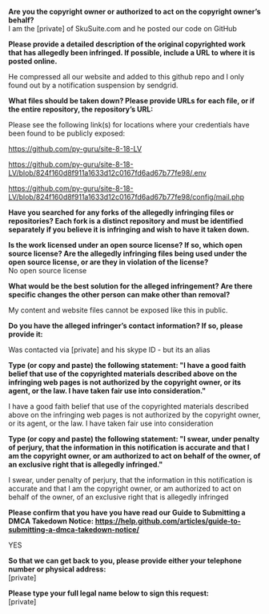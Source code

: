 **Are you the copyright owner or authorized to act on the copyright owner’s behalf?**  
I am the [private] of SkuSuite.com and he posted our code on GitHub

**Please provide a detailed description of the original copyrighted work that has allegedly been infringed. If possible, include a URL to where it is posted online.**

He compressed all our website and added to this github repo and I only found out by a notification suspension by sendgrid.

**What files should be taken down? Please provide URLs for each file, or if the entire repository, the repository’s URL:**

Please see the following link(s) for locations where your credentials have been found to be publicly exposed:

https://github.com/py-guru/site-8-18-LV

https://github.com/py-guru/site-8-18-LV/blob/824f160d8f911a1633d12c0167fd6ad67b77fe98/.env

https://github.com/py-guru/site-8-18-LV/blob/824f160d8f911a1633d12c0167fd6ad67b77fe98/config/mail.php

**Have you searched for any forks of the allegedly infringing files or repositories? Each fork is a distinct repository and must be identified separately if you believe it is infringing and wish to have it taken down.**

**Is the work licensed under an open source license? If so, which open source license? Are the allegedly infringing files being used under the open source license, or are they in violation of the license?**  
No open source license

**What would be the best solution for the alleged infringement? Are there specific changes the other person can make other than removal?**

My content and website files cannot be exposed like this in public.

**Do you have the alleged infringer’s contact information? If so, please provide it:**

Was contacted via [private] and his skype ID - but its an alias

**Type (or copy and paste) the following statement: "I have a good faith belief that use of the copyrighted materials described above on the infringing web pages is not authorized by the copyright owner, or its agent, or the law. I have taken fair use into consideration."**

I have a good faith belief that use of the copyrighted materials described above on the infringing web pages is not authorized by the copyright owner, or its agent, or the law. I have taken fair use into consideration

**Type (or copy and paste) the following statement: "I swear, under penalty of perjury, that the information in this notification is accurate and that I am the copyright owner, or am authorized to act on behalf of the owner, of an exclusive right that is allegedly infringed."**

I swear, under penalty of perjury, that the information in this notification is accurate and that I am the copyright owner, or am authorized to act on behalf of the owner, of an exclusive right that is allegedly infringed

**Please confirm that you have you have read our Guide to Submitting a DMCA Takedown Notice: https://help.github.com/articles/guide-to-submitting-a-dmca-takedown-notice/**

YES

**So that we can get back to you, please provide either your telephone number or physical address:**  
[private]

**Please type your full legal name below to sign this request:**  
[private]
